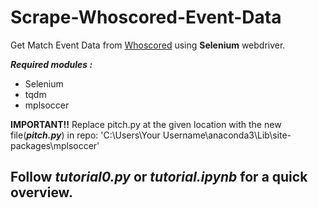 # Scrape-Whoscored-Event-Data

Get Match Event Data from [Whoscored](http://whoscored.com/ "Whoscored") using **Selenium** webdriver.  

**_Required modules :_**
* Selenium
* tqdm
* mplsoccer

**IMPORTANT!!**
Replace pitch.py at the given location with the new file(**_pitch.py_**) in repo:
  'C:\Users\Your Username\anaconda3\Lib\site-packages\mplsoccer'
  
  
## Follow *tutorial0.py* or *tutorial.ipynb* for a quick overview.
